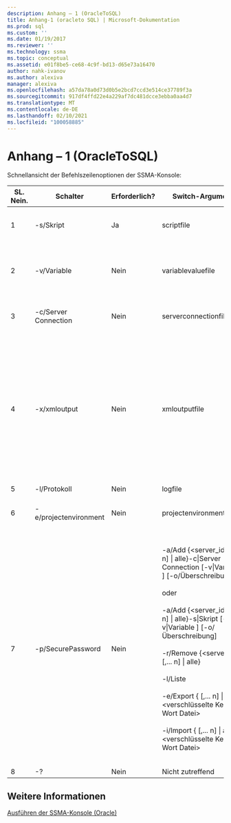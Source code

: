 ```yaml
---
description: Anhang – 1 (OracleToSQL)
title: Anhang-1 (oracleto SQL) | Microsoft-Dokumentation
ms.prod: sql
ms.custom: ''
ms.date: 01/19/2017
ms.reviewer: ''
ms.technology: ssma
ms.topic: conceptual
ms.assetid: e01f8be5-ce68-4c9f-bd13-d65e73a16470
author: nahk-ivanov
ms.author: alexiva
manager: alexiva
ms.openlocfilehash: a57da78a0d73d0b5e2bcd7ccd3e514ce37789f3a
ms.sourcegitcommit: 917df4ffd22e4a229af7dc481dcce3ebba0aa4d7
ms.translationtype: MT
ms.contentlocale: de-DE
ms.lasthandoff: 02/10/2021
ms.locfileid: "100058885"
---
```

# <a name="appendix---1-oracletosql"></a>Anhang – 1 (OracleToSQL)
Schnellansicht der Befehlszeilenoptionen der SSMA-Konsole:  
  
|SL. Nein.|Schalter|Erforderlich?|Switch-Argument|Zulässige Werte|  
|-----------|----------|-------------|-------------------|--------------------|  
|1|-s/Skript|Ja|scriptfile|Gültiger XML-Dateiname.<br /><br />Konsolen Skript-Definitionsdatei.|  
|2|-v/Variable|Nein|variablevaluefile|Gültiger XML-Dateiname.<br /><br />Wenn Variablen in der Skriptdatei verwendet werden, muss diese Datei angegeben werden.|  
|3|-c/Server Connection|Nein|serverconnectionfile|Gültiger XML-Dateiname.<br /><br />Diese Datei enthält Server Verbindungsinformationen.|  
|4|-x/xmloutput|Nein|xmloutputfile|Diese Option gibt die Konsolenausgabe im XML-Format an. Wenn diese Option nicht angegeben wird, wird die Standardausgabe im Text Format angegeben.<br /><br />Wenn xmloutputfile nicht angegeben wird, wird die XML-Ausgabe an weitergeleitet `STDOUT` .<br /><br />Xmloutputfile ist der Name der Datei, in die die Konsolenausgabe im XML-Format geschrieben wird.|  
|5|-l/Protokoll|Nein|logfile|Gültiger Dateiname.|  
|6|-e/projectenvironment|Nein|projectenvironmentfolder|Gültiger Ordnername, der SSMA-Projekt Umgebungs Dateien enthält.|  
|7|-p/SecurePassword|Nein|-a/Add {<server_id> [,... n] &#124; alle}-c&#124;Server Connection <Server-Verbindungs Datei> [-v&#124;Variable <Variable-Wert-Datei>] [-o/Überschreibung]<br /><br />oder<br /><br />-a/Add {<server_id> [,... n] &#124; alle}-s&#124;Skript <Skriptdatei> [-v&#124;Variable <Variable-Wert-Datei>] [-o/Überschreibung]<br /><br />-r/Remove {<server_id> [,... n] &#124; alle}<br /><br />-l/Liste<br /><br />-e/Export {<Server-ID> [,... n] &#124; alle} <verschlüsselte Kenn Wort Datei><br /><br />-i/Import {<Server-ID> [,... n] &#124; alle} <verschlüsselte Kenn Wort Datei>|Wenn diese Option angegeben wird, darf Sie nicht mit anderen Optionen kombiniert werden.<br /><br />Server-ID: eine eindeutige ID, die für einen Server {String} angegeben ist.<br /><br />Server-Connection-file: Server Definitionsdatei (serverconnectionfile oder scriptfile).<br /><br />Variable-Wert-file: Dies ist eine Variablen Definitionsdatei und wird in der Server Connection-Datei verwendet.<br /><br />verschlüsselte Kenn Wort Datei: Es handelt sich um eine Datei mit Server Kennwörtern, die mit einem vom Benutzer angegebenen Passphrase verschlüsselt wurde.|  
|8|-?|Nein|Nicht zutreffend|Nicht zutreffend|  
  
## <a name="see-also"></a>Weitere Informationen  
[Ausführen der SSMA-Konsole (Oracle)](./executing-the-ssma-console-oracletosql.md)  
